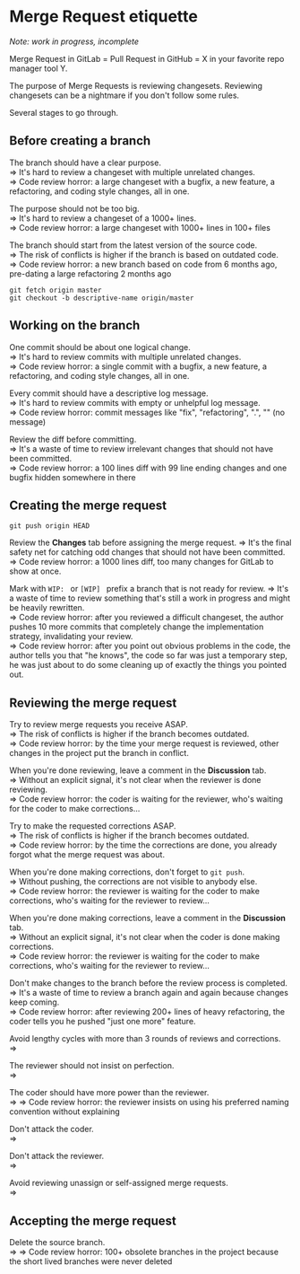 Merge Request etiquette
=======================

*Note: work in progress, incomplete*

Merge Request in GitLab = Pull Request in GitHub = X in your favorite repo manager tool Y.

The purpose of Merge Requests is reviewing changesets.
Reviewing changesets can be a nightmare if you don't follow some rules.

Several stages to go through.

Before creating a branch
------------------------

The branch should have a clear purpose.  
=> It's hard to review a changeset with multiple unrelated changes.  
=> Code review horror: a large changeset with a bugfix, a new feature, a refactoring, and coding style changes, all in one.

The purpose should not be too big.  
=> It's hard to review a changeset of a 1000+ lines.  
=> Code review horror: a large changeset with 1000+ lines in 100+ files

The branch should start from the latest version of the source code.  
=> The risk of conflicts is higher if the branch is based on outdated code.  
=> Code review horror: a new branch based on code from 6 months ago, pre-dating a large refactoring 2 months ago

    git fetch origin master
    git checkout -b descriptive-name origin/master

Working on the branch
---------------------

One commit should be about one logical change.  
=> It's hard to review commits with multiple unrelated changes.  
=> Code review horror: a single commit with a bugfix, a new feature, a refactoring, and coding style changes, all in one.

Every commit should have a descriptive log message.  
=> It's hard to review commits with empty or unhelpful log message.  
=> Code review horror: commit messages like "fix", "refactoring", ".", "" (no message)

Review the diff before committing.  
=> It's a waste of time to review irrelevant changes that should not have been committed.  
=> Code review horror: a 100 lines diff with 99 line ending changes and one bugfix hidden somewhere in there

Creating the merge request
--------------------------

    git push origin HEAD

Review the **Changes** tab before assigning the merge request.
=> It's the final safety net for catching odd changes that should not have been committed.  
=> Code review horror: a 1000 lines diff, too many changes for GitLab to show at once.

Mark with `WIP: ` or `[WIP] ` prefix a branch that is not ready for review.
=> It's a waste of time to review something that's still a work in progress and might be heavily rewritten.  
=> Code review horror: after you reviewed a difficult changeset, the author pushes 10 more commits that completely change the implementation strategy, invalidating your review.  
=> Code review horror: after you point out obvious problems in the code, the author tells you that "he knows", the code so far was just a temporary step, he was just about to do some cleaning up of exactly the things you pointed out.


Reviewing the merge request
---------------------------

Try to review merge requests you receive ASAP.  
=> The risk of conflicts is higher if the branch becomes outdated.  
=> Code review horror: by the time your merge request is reviewed, other changes in the project put the branch in conflict.

When you're done reviewing, leave a comment in the **Discussion** tab.  
=> Without an explicit signal, it's not clear when the reviewer is done reviewing.  
=> Code review horror: the coder is waiting for the reviewer, who's waiting for the coder to make corrections...

Try to make the requested corrections ASAP.  
=> The risk of conflicts is higher if the branch becomes outdated.  
=> Code review horror: by the time the corrections are done, you already forgot what the merge request was about.

When you're done making corrections, don't forget to `git push`.  
=> Without pushing, the corrections are not visible to anybody else.  
=> Code review horror: the reviewer is waiting for the coder to make corrections, who's waiting for the reviewer to review...

When you're done making corrections, leave a comment in the **Discussion** tab.  
=> Without an explicit signal, it's not clear when the coder is done making corrections.  
=> Code review horror: the reviewer is waiting for the coder to make corrections, who's waiting for the reviewer to review...

Don't make changes to the branch before the review process is completed.  
=> It's a waste of time to review a branch again and again because changes keep coming.  
=> Code review horror: after reviewing 200+ lines of heavy refactoring, the coder tells you he pushed "just one more" feature.

Avoid lengthy cycles with more than 3 rounds of reviews and corrections.  
=> 

The reviewer should not insist on perfection.  
=>

The coder should have more power than the reviewer.  
=>
=> Code review horror: the reviewer insists on using his preferred naming convention without explaining

Don't attack the coder.  
=>

Don't attack the reviewer.  
=>

Avoid reviewing unassign or self-assigned merge requests.  
=>

Accepting the merge request
---------------------------

Delete the source branch.  
=> 
=> Code review horror: 100+ obsolete branches in the project because the short lived branches were never deleted

